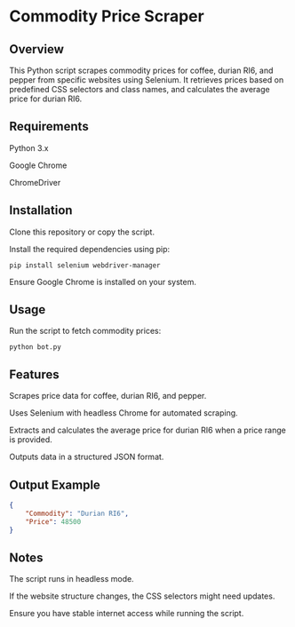 # Commodity Price Scraper

## Overview

This Python script scrapes commodity prices for coffee, durian RI6, and pepper from specific websites using Selenium. It retrieves prices based on predefined CSS selectors and class names, and calculates the average price for durian RI6.

## Requirements

Python 3.x

Google Chrome

ChromeDriver

## Installation

Clone this repository or copy the script.

Install the required dependencies using pip:

```
pip install selenium webdriver-manager
```

Ensure Google Chrome is installed on your system.

## Usage

Run the script to fetch commodity prices:

```
python bot.py
```

## Features

Scrapes price data for coffee, durian RI6, and pepper.

Uses Selenium with headless Chrome for automated scraping.

Extracts and calculates the average price for durian RI6 when a price range is provided.

Outputs data in a structured JSON format.

## Output Example

``` json
{
    "Commodity": "Durian RI6",
    "Price": 48500
}
```

## Notes

The script runs in headless mode.

If the website structure changes, the CSS selectors might need updates.

Ensure you have stable internet access while running the script.
